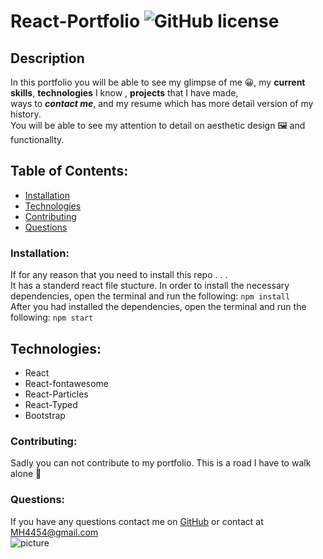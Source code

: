 # React-Portfolio   ![GitHub license](https://img.shields.io/github/license/Naereen/StrapDown.js.svg)

## Description
In this portfolio you will be able to see my 
glimpse of me 😀, my **current skills**, **technologies** I know , **projects** that I have made,<br> ways to _**contact me**_, and my resume which has more detail version of my history. <br> You will be able to see my attention to detail on aesthetic design 🖼 and functionallty.

## Table of Contents:
* [Installation](#installation)
* [Technologies](#technologies)
* [Contributing](#contributing)
* [Questions](#questions)

### Installation:
If for any reason that you need to install this repo . . .
<br>
It has a standerd react file stucture.
In order to install the necessary dependencies, open the terminal and run the following:
```npm install```
<br>
After you had installed the dependencies, open the terminal and run the following:
```npm start```

## Technologies:
* React
* React-fontawesome
* React-Particles
* React-Typed
* Bootstrap

### Contributing:
Sadly you can not contribute to my portfolio. This is a road I have to walk alone 🤠

### Questions:
If you have any questions contact me on [GitHub](https://github.com/MH4454) or contact at MH4454@gmail.com<br>
![picture](https://github.com/MH4454.png?size=80)